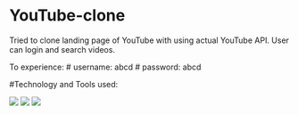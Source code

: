 # YouTube-clone
Tried to clone landing page of YouTube with using actual YouTube API. User can login and search videos.

To experience: # username: abcd
              #  password: abcd
               
               
 #Technology and Tools used:
<p align="left">
<img src="https://img.shields.io/badge/JavaScript-F7DF1E?style=for-the-badge&logo=javascript&logoColor=black"/>
<img src="https://img.shields.io/badge/HTML5-E34F26?style=for-the-badge&logo=html5&logoColor=white"/>
<img src="https://img.shields.io/badge/CSS3-1572B6?style=for-the-badge&logo=css5&logoColor=white"/>

</p>

